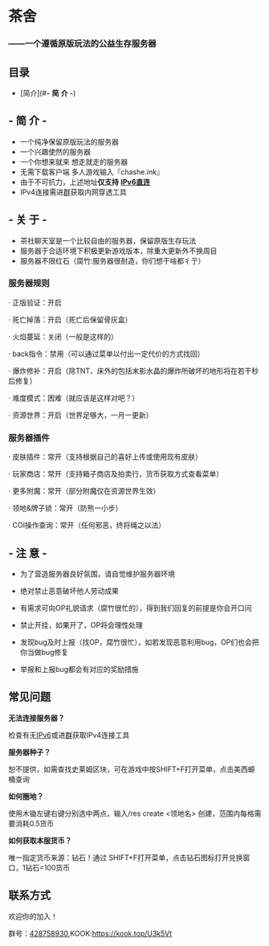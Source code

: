 # 茶舍

### 			——一个遵循原版玩法的公益生存服务器


## 目录
  * [简介](#**-** **简** **介** **-**)


## **-** **简** **介** **-**

- 一个纯净保留原版玩法的服务器
- 一个兴趣使然的服务器
- 一个你想来就来 想走就走的服务器
- 无需下载客户端 多人游戏输入『chashe.ink』
- 由于不可抗力，上述地址**仅支持** **[IPv6直连](https://www.test-ipv6.com/index.html.zh_CN)**
- IPv4连接需进[群](http://qm.qq.com/cgi-bin/qm/qr?_wv=1027&k=fcXCxpM_Lyezgo8Va4HHrFRs_UApptQx&authKey=bmXi7kc2EekvVwrcnm3epwD9YtcZu3k8URZWF8VS5s1d3gmnZiCwNzJ3x9QNF60B&noverify=0&group_code=428758930)获取内网穿透工具

## **-** **关** **于** **-**

- 茶社聊天室是一个比较自由的服务器，保留原版生存玩法
- 服务器于合适环境下积极更新游戏版本，除重大更新外不换周目
- 服务器不限红石（腐竹:服务器很耐造，你们想干啥都彳亍）

### **服务器规则**

·  正版验证：开启

·  死亡掉落：开启（死亡后保留骨灰盒）

·  火焰蔓延：关闭（一般是这样的）

·  back指令：禁用（可以通过菜单以付出一定代价的方式找回）

·  爆炸修补：开启（除TNT、床外的包括末影水晶的爆炸所破坏的地形将在若干秒后修复）

·  难度模式：困难（就应该是这样对吧？）

·  资源世界：开启（世界足够大，一月一更新）

### **服务器插件**

·  皮肤插件：常开（支持根据自己的喜好上传或使用现有皮肤）

·  玩家商店：常开（支持箱子商店及拍卖行，货币获取方式查看菜单）

·  更多附魔：常开（部分附魔仅在资源世界生效）

·  领地&牌子锁：常开（防熊一小步）

·  COI操作查询：常开（任何邪恶，终将绳之以法） 

## **-** **注** **意** **-**

- 为了营造服务器良好氛围，请自觉维护服务器环境

- 绝对禁止恶意破坏他人劳动成果

- 有需求可向OP礼貌请求（腐竹很忙的），得到我们回复的前提是你会开口问

- 禁止开挂，如果开了，OP将会理性处理

- 发现bug及时上报（找OP，腐竹很忙），如若发现恶意利用bug，OP们也会把你当做bug修复

- 举报和上报bug都会有对应的奖励措施

  

## 常见问题

**无法连接服务器？**

检查有无[IPv6](https://www.test-ipv6.com/index.html.zh_CN)或进[群](http://qm.qq.com/cgi-bin/qm/qr?_wv=1027&k=fcXCxpM_Lyezgo8Va4HHrFRs_UApptQx&authKey=bmXi7kc2EekvVwrcnm3epwD9YtcZu3k8URZWF8VS5s1d3gmnZiCwNzJ3x9QNF60B&noverify=0&group_code=428758930)获取IPv4连接工具
 

**服务器种子？**

恕不提供，如需查找史莱姆区块，可在游戏中按SHIFT+F打开菜单，点击美西螈桶查询



**如何圈地？**

使用木锄左键右键分别选中两点，输入/res create <领地名> 创建，范围内每格需要消耗0.5货币
 

**如何获取本服货币？**

唯一指定货币来源：钻石！通过 SHIFT+F打开菜单，点击钻石图标打开兑换窗口，1钻石=100货币



## **联系方式**

欢迎你的加入！

群号：[428758930](http://qm.qq.com/cgi-bin/qm/qr?_wv=1027&k=fcXCxpM_Lyezgo8Va4HHrFRs_UApptQx&authKey=bmXi7kc2EekvVwrcnm3epwD9YtcZu3k8URZWF8VS5s1d3gmnZiCwNzJ3x9QNF60B&noverify=0&group_code=428758930),KOOK:https://kook.top/U3k5Vt
